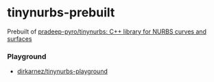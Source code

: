 tinynurbs-prebuilt
==================
Prebuilt of [pradeep-pyro/tinynurbs: C++ library for NURBS curves and surfaces](https://github.com/pradeep-pyro/tinynurbs)

### Playground
- [dirkarnez/tinynurbs-playground](https://github.com/dirkarnez/tinynurbs-playground)
